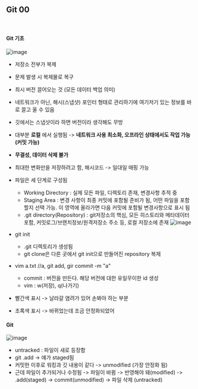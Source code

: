## Git 00
<br/>

#### Git 기초  
![image](https://github.com/MiyeongEom/All_Study/assets/112458035/256b5557-9c2f-4346-abf9-5954195357df)  
* 저장소 전부가 복제
* 문제 발생 시 복제물로 복구
* 최시 버전 끌어오는 것 (모든 데이터 백업 의미)
* 네트워크가 아닌, 해시(스냅샷) 포인터 형태로 관리하기에 여기저기 있는 정보를 바로 끌고 올 수 있음
* 깃에서는 스냅샷이라 하면 버전이라 생각해도 무방
* 대부분 __로컬__ 에서 실행됨 -> __네트워크 사용 최소화, 오프라인 상태에서도 작업 가능 (커밋 가능)__
* __무결성, 데이터 삭제 불가__
* 최대한 변화만을 저장하려고 함, 해시코드 -> 일대일 매핑 가능  
  
* 파일은 세 단계로 구성됨
  * Working Directory : 실제 모든 파일, 디렉토리 존재, 변경사항 추적 중
  * Staging Area : 변경 사항이 최종 커밋에 포함될 준비가 됨, 어떤 파일을 포함할지 선택 가능. 이 영역에 올라가면 다음 커밋에 포함될 변경사항으로 표시 됨
  * .git directory(Repository) : git저장소의 핵심, 모든 히스토리와 메타데이터 포함, 커밋로그/브랜치정보/원격저장소 주소 등, 로컬 저장소에 존재
![image](https://github.com/MiyeongEom/All_Study/assets/112458035/c84b1c74-31bf-472e-b1cb-b4a9b07e4e83)  

* git init
  * .git 디렉토리가 생성됨
  * git clone은 다른 곳에서 git init으로 만들어진 repository 복제
* vim a.txt  //a, git add, gir commit -m "a"
  * commit : 버전을 만든다. 해당 버전에 대한 유일무이한 id 생성
  * vim : w(저장), q(나가기)
* 빨간색 표시 -> 날라갈 염려가 있어 손봐야 하는 부분
* 초록색 표시 -> 바뀌었는데 조금 안정화되었어  
  
#### Git  
![image](https://github.com/MiyeongEom/All_Study/assets/112458035/41777fbe-2c62-4fda-8d3d-a33d9858de2d)  
* untracked : 파일이 새로 등장함
* git .add -> 얘가 staged됨
* 커밋한 이후로 워킹과 깃 내용이 같다 -> unmodified (가장 안정화 됨)
* 근데 파일이 추가되거나 수정됨 -> 파일이 바뀜 -> 반영해야 돼(modified) -> .add(staged) -> commit(unmodified) -> 파일 삭제 (untracked)
